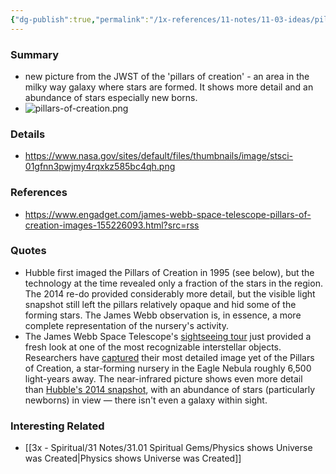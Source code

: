 ```yaml
---
{"dg-publish":true,"permalink":"/1x-references/11-notes/11-03-ideas/pillars-of-creation/","title":"Pillars of Creation","created":"2024-02-14T20:18:25.671+03:00","updated":"2024-02-14T20:18:25.671+03:00"}
---
```



### Summary
- new picture from the JWST of the 'pillars of creation' - an area in the milky way galaxy where stars are formed. It shows more detail and an abundance of stars especially new borns.
- ![pillars-of-creation.png](/img/user/1x%20-%20References/11%20Notes/11.03%20Ideas/pillars-of-creation.png)

### Details
- https://www.nasa.gov/sites/default/files/thumbnails/image/stsci-01gfnn3pwjmy4rqxkz585bc4qh.png

### References
- https://www.engadget.com/james-webb-space-telescope-pillars-of-creation-images-155226093.html?src=rss

### Quotes
- Hubble first imaged the Pillars of Creation in 1995 (see below), but the technology at the time revealed only a fraction of the stars in the region. The 2014 re-do provided considerably more detail, but the visible light snapshot still left the pillars relatively opaque and hid some of the forming stars. The James Webb observation is, in essence, a more complete representation of the nursery's activity.
- The James Webb Space Telescope's [sightseeing tour](https://www.engadget.com/james-webb-telescope-dust-rings-fingerprint-190504880.html) just provided a fresh look at one of the most recognizable interstellar objects. Researchers have [captured](https://www.nasa.gov/feature/goddard/2022/nasa-s-webb-takes-star-filled-portrait-of-pillars-of-creation) their most detailed image yet of the Pillars of Creation, a star-forming nursery in the Eagle Nebula roughly 6,500 light-years away. The near-infrared picture shows even more detail than [Hubble's 2014 snapshot](https://www.engadget.com/2015-01-08-big-picture-pillars-of-creation-hubble.html), with an abundance of stars (particularly newborns) in view — there isn't even a galaxy within sight.

### Interesting Related
- [[3x - Spiritual/31 Notes/31.01 Spiritual Gems/Physics shows Universe was Created\|Physics shows Universe was Created]]
